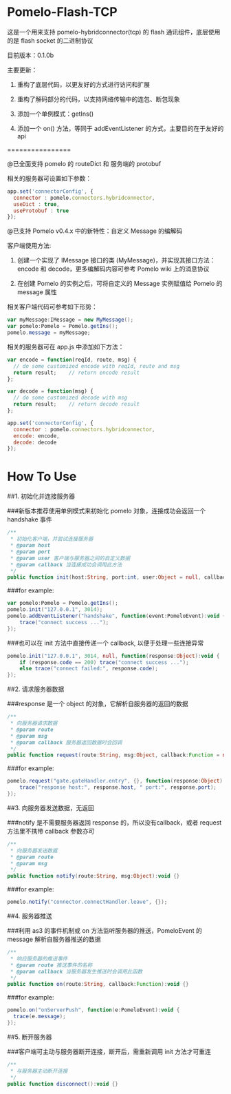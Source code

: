 Pomelo-Flash-TCP
================

这是一个用来支持 pomelo-hybridconnector(tcp) 的 flash 通讯组件，底层使用的是 flash socket 的二进制协议

目前版本：0.1.0b

主要更新：

1. 重构了底层代码，以更友好的方式进行访问和扩展

2. 重构了解码部分的代码，以支持网络传输中的连包、断包现象

3. 添加一个单例模式：getIns()

4. 添加一个 on() 方法，等同于 addEventListener 的方式，主要目的在于友好的 api


================


@已全面支持 pomelo 的 routeDict 和 服务端的 protobuf

相关的服务器可设置如下参数：
```javascript
app.set('connectorConfig', {
  connector : pomelo.connectors.hybridconnector,
  useDict : true,
  useProtobuf : true
});
```
  
@已支持 Pomelo v0.4.x 中的新特性：自定义 Message 的编解码

客户端使用方法:

1. 创建一个实现了 IMessage 接口的类 (MyMessage)，并实现其接口方法：encode 和 decode，更多编解码内容可参考 Pomelo wiki 上的消息协议

2. 在创建 Pomelo 的实例之后，可将自定义的 Message 实例赋值给 Pomelo 的 message 属性

相关客户端代码可参考如下形势：
```actionscript
var myMessage:IMessage = new MyMessage();
var pomelo:Pomelo = Pomelo.getIns();
pomelo.message = myMessage;
```


相关的服务器可在 app.js 中添加如下方法：
```javascript
var encode = function(reqId, route, msg) {
  // do some customized encode with reqId, route and msg
  return result;	// return encode result
};

var decode = function(msg) {
  // do some customized decode with msg
  return result;	// return decode result
};

app.set('connectorConfig', {
  connector : pomelo.connectors.hybridconnector,
  encode: encode,
  decode: decode
});
```


How To Use
================

##1. 初始化并连接服务器

###新版本推荐使用单例模式来初始化 pomelo 对象，连接成功会返回一个 handshake 事件
```actionscript
/**
 * 初始化客户端，并尝试连接服务器
 * @param host
 * @param port
 * @param user 客户端与服务器之间的自定义数据
 * @param callback 当连接成功会调用此方法
 */
public function init(host:String, port:int, user:Object = null, callback:Function = null):void {}
```

###for example:
```actionscript
var pomelo:Pomelo = Pomelo.getIns();
pomelo.init("127.0.0.1", 3014);
pomelo.addEventListener("handshake", function(event:PomeloEvent):void {
    trace("connect success ...");
});
```

###也可以在 init 方法中直接传递一个 callback, 以便于处理一些连接异常
```actionscript
pomelo.init("127.0.0.1", 3014, null, function(response:Object):void {
    if (response.code == 200) trace("connect success ...");
    else trace("connect failed:", response.code);
});
```


##2. 请求服务器数据

###response 是一个 object 的对象，它解析自服务器的返回的数据
```actionscript
/**
 * 向服务器请求数据
 * @param route
 * @param msg
 * @param callback 服务器返回数据时会回调
 */
public function request(route:String, msg:Object, callback:Function = null):void {}
```

###for example:
```actionscript
pomelo.request("gate.gateHandler.entry", {}, function(response:Object):void {
    trace("response host:", response.host, " port:", response.port);
});
```


##3. 向服务器发送数据，无返回

###notify 是不需要服务器返回 response 的，所以没有callback，或者 request 方法里不携带 callback 参数亦可
```actionscript
/**
 * 向服务器发送数据
 * @param route
 * @param msg
 */
public function notify(route:String, msg:Object):void {}
```

###for example:
```actionscript
pomelo.notify("connector.connectHandler.leave", {});
```


##4. 服务器推送

###利用 as3 的事件机制或 on 方法监听服务器的推送，PomeloEvent 的 message 解析自服务器推送的数据
```actionscript
/**
 * 响应服务器的推送事件
 * @param route 推送事件的名称
 * @param callback 当服务器发生推送时会调用此函数
 */
public function on(route:String, callback:Function):void {}
```

###for example:
```actionscript
pomelo.on("onServerPush", function(e:PomeloEvent):void {
  trace(e.message);
});
```

##5. 断开服务器

###客户端可主动与服务器断开连接，断开后，需重新调用 init 方法才可重连
```actionscript
/**
 * 与服务器主动断开连接
 */
public function disconnect():void {}
```
